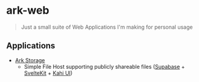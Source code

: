 # ark-web

> Just a small suite of Web Applications I'm making for personal usage

## Applications

- [Ark Storage](./packages/@ark-storage)
  - Simple File Host supporting publicly shareable files ([Supabase](https://supabase.io) + [SvelteKit](https://github.com/sveltejs/kit) + [Kahi UI](https://github.com/novacbn/kahi-ui))
